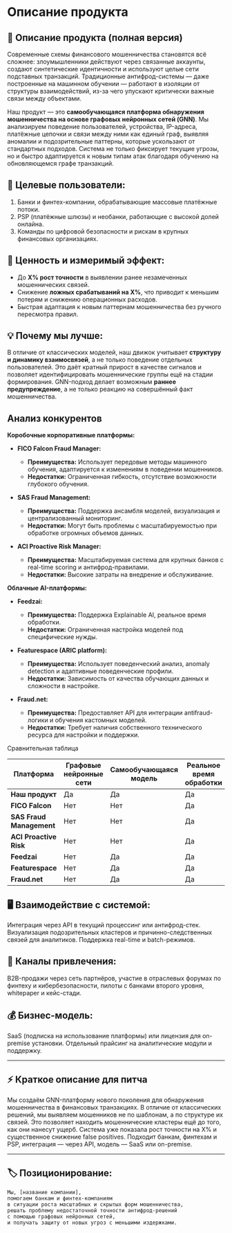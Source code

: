 # Описание продукта


## **🧠 Описание продукта (полная версия)**

Современные схемы финансового мошенничества становятся всё сложнее: злоумышленники действуют через связанные аккаунты, создают синтетические идентичности и используют целые сети подставных транзакций. Традиционные антифрод-системы — даже построенные на машинном обучении — работают в изоляции от структуры взаимодействий, из-за чего упускают критически важные связи между объектами.

Наш продукт — это **самообучающаяся платформа обнаружения мошенничества на основе графовых нейронных сетей (GNN)**. Мы анализируем поведение пользователей, устройства, IP-адреса, платёжные цепочки и связи между ними как единый граф, выявляя аномалии и подозрительные паттерны, которые ускользают от стандартных подходов. Система не только фиксирует текущие угрозы, но и быстро адаптируется к новым типам атак благодаря обучению на обновляющемся графе транзакций.

## 📌 **Целевые пользователи:**
1. Банки и финтех-компании, обрабатывающие массовые платёжные потоки.  
2. PSP (платёжные шлюзы) и необанки, работающие с высокой долей онлайна.  
3. Команды по цифровой безопасности и рискам в крупных финансовых организациях.  

## 🎯 **Ценность и измеримый эффект:**
- До **X% рост точности** в выявлении ранее незамеченных мошеннических связей.  
- Снижение **ложных срабатываний на X%**, что приводит к меньшим потерям и снижению операционных расходов.  
- Быстрая адаптация к новым паттернам мошенничества без ручного пересмотра правил.

## 💡 **Почему мы лучше:**
В отличие от классических моделей, наш движок учитывает **структуру и динамику взаимосвязей**, а не только поведение отдельных пользователей. Это даёт кратный прирост в качестве сигналов и позволяет идентифицировать мошеннические группы ещё на стадии формирования. GNN-подход делает возможным **раннее предупреждение**, а не только реакцию на совершённый факт мошенничества.


## **Анализ конкурентов**

**Коробочные корпоративные платформы:**

- **FICO Falcon Fraud Manager:**  
  - **Преимущества:** Использует передовые методы машинного обучения, адаптируется к изменениям в поведении мошенников.
  - **Недостатки:** Ограниченная гибкость, отсутствие возможности глубокого обучения.

- **SAS Fraud Management:**  
  - **Преимущества:** Поддержка ансамбля моделей, визуализация и централизованный мониторинг.
  - **Недостатки:** Могут быть проблемы с масштабируемостью при обработке огромных объемов данных.

- **ACI Proactive Risk Manager:**  
  - **Преимущества:** Масштабируемая система для крупных банков с real-time scoring и антифрод-правилами.
  - **Недостатки:** Высокие затраты на внедрение и обслуживание.

**Облачные AI-платформы:**

- **Feedzai:**  
  - **Преимущества:** Поддержка Explainable AI, реальное время обработки.
  - **Недостатки:** Ограниченная настройка моделей под специфические нужды.

- **Featurespace (ARIC platform):**  
  - **Преимущества:** Использует поведенческий анализ, anomaly detection и адаптивные поведенческие профили.
  - **Недостатки:** Зависимость от качества обучающих данных и сложности в настройке.

- **Fraud.net:**  
  - **Преимущества:** Предоставляет API для интеграции antifraud-логики и обучения кастомных моделей.
  - **Недостатки:** Требует наличия собственного технического ресурса для настройки и поддержки.

Сравнительная таблица

| Платформа               | Графовые нейронные сети | Самообучающаяся модель | Реальное время обработки | Гибкость настройки | Поддержка Explainable AI |
|-------------------------|-------------------------|------------------------|--------------------------|--------------------|--------------------------|
| **Наш продукт**         | Да                      | Да                     | Да                       | Высокая            | Да                       |
| **FICO Falcon**         | Нет                     | Нет                    | Да                       | Средняя            | Нет                      |
| **SAS Fraud Management**| Нет                     | Нет                    | Да                       | Средняя            | Нет                      |
| **ACI Proactive Risk**  | Нет                     | Нет                    | Да                       | Средняя            | Нет                      |
| **Feedzai**             | Нет                     | Да                     | Да                       | Средняя            | Да                       |
| **Featurespace**        | Нет                     | Да                     | Да                       | Средняя            | Да                       |
| **Fraud.net**           | Нет                     | Да                     | Да                       | Высокая            | Да                       |



## 🖥️ **Взаимодействие с системой:**
Интеграция через API в текущий процессинг или антифрод-стек. Визуализация подозрительных кластеров и причинно-следственных связей для аналитиков. Поддержка real-time и batch-режимов.

## 📣 **Каналы привлечения:**
B2B-продажи через сеть партнёров, участие в отраслевых форумах по финтеху и кибербезопасности, пилоты с банками второго уровня, whitepaper и кейс-стади.

## 💰 **Бизнес-модель:**
SaaS (подписка на использование платформы) или лицензия для on-premise установки. Отдельный прайсинг на аналитические модули и поддержку.

---

## **⚡ Краткое описание для питча**

Мы создаём GNN-платформу нового поколения для обнаружения мошенничества в финансовых транзакциях. В отличие от классических решений, мы выявляем мошенников не по шаблонам, а по структуре их связей. Это позволяет находить мошеннические кластеры ещё до того, как они нанесут ущерб. Система уже показала рост точности на X% и существенное снижение false positives. Подходит банкам, финтехам и PSP, интеграция — через API, модель — SaaS или on-premise.

---

## **🏷️ Позиционирование:**

```
Мы, [название компании],
помогаем банкам и финтех-компаниям
в ситуации роста масштабных и скрытых форм мошенничества,
решать проблему недостаточной точности антифрод-решений
с помощью графовых нейронных сетей,
и получать защиту от новых угроз с меньшими издержками.
```